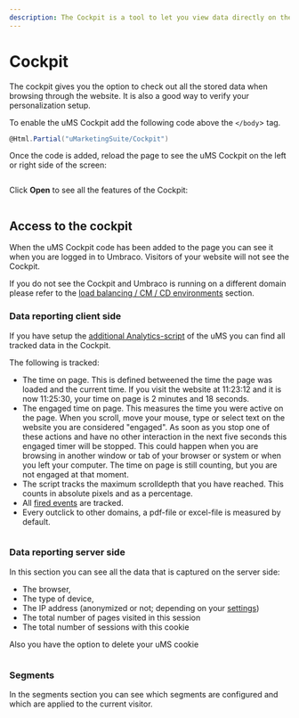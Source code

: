 ```yaml
---
description: The Cockpit is a tool to let you view data directly on the front end of the website.
---
```


# Cockpit

The cockpit gives you the option to check out all the stored data when browsing through the website. It is also a good way to verify your personalization setup.

To enable the uMS Cockpit add the following code above the `</body`> tag.

```csharp
@Html.Partial("uMarketingSuite/Cockpit")
```

Once the code is added, reload the page to see the uMS Cockpit on the left or right side of the screen:

![]()

Click **Open** to see all the features of the Cockpit:

![]()

## Access to the cockpit

When the uMS Cockpit code has been added to the page you can see it when you are logged in to Umbraco. Visitors of your website will not see the Cockpit.

If you do not see the Cockpit and Umbraco is running on a different domain please refer to the [load balancing / CM / CD environments](/installing-umarketingsuite/loadbalancing-and-cm-cd-environments/) section.

### Data reporting client side

If you have setup the [additional Analytics-script](/analytics/clientside-events-and-additional-javascript-files/additional-measurements-with-our-ums-analytics-scripts/) of the uMS you can find all tracked data in the Cockpit.

The following is tracked:

- The time on page. This is defined betweened the time the page was loaded and the current time. If you visit the website at 11:23:12 and it is now 11:25:30, your time on page is 2 minutes and 18 seconds.
- The engaged time on page. This measures the time you were active on the page. When you scroll, move your mouse, type or select text on the website you are considered "engaged". As soon as you stop one of these actions and have no other interaction in the next five seconds this engaged timer will be stopped. This could happen when you are browsing in another window or tab of your browser or system or when you left your computer. The time on page is still counting, but you are not engaged at that moment.
- The script tracks the maximum scrolldepth that you have reached. This counts in absolute pixels and as a percentage.
- All [fired events](/analytics/clientside-events-and-additional-javascript-files/create-your-own-events/) are tracked.
- Every outclick to other domains, a pdf-file or excel-file is measured by default.

![]()

### Data reporting server side

In this section you can see all the data that is captured on the server side:

- The browser,
- The type of device,
- The IP address (anonymized or not; depending on your [settings](/installing-umarketingsuite/configuration-options-1-x/))
- The total number of pages visited in this session
- The total number of sessions with this cookie

Also you have the option to delete your uMS cookie

![]()

### Segments

In the segments section you can see which segments are configured and which are applied to the current visitor.

![]()